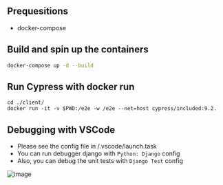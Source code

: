 ## Prequesitions

- docker-compose

## Build and spin up the containers

```bash
docker-compose up -d --build
```

## Run Cypress with docker run

```
cd ./client/
docker run -it -v $PWD:/e2e -w /e2e --net=host cypress/included:9.2.
```

## Debugging with VSCode

- Please see the config file in /.vscode/launch.task
- You can run debugger django with `Python: Django` config
- Also, you can debug the unit tests with `Django Test` config

![image](https://user-images.githubusercontent.com/40058076/174108506-a9b4a6b5-5443-48ef-b840-126f75e08b3e.png)
